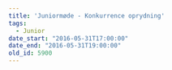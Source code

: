 ```yaml
---
title: 'Juniormøde - Konkurrence oprydning'
tags:
  - Junior
date_start: "2016-05-31T17:00:00"
date_end: "2016-05-31T19:00:00"
old_id: 5900
---
```

